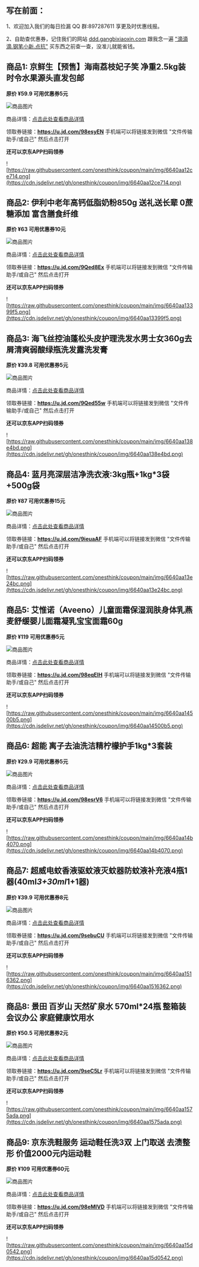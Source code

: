 ## 写在前面：

1、欢迎加入我们的每日捡漏 QQ 群:897287611 享更及时优惠线报。

2、自助查优惠券，记住我们的网站 [ddd.gangbixiaoxin.com](https://ddd.gangbixiaoxin.com) 跟我念一遍 ["滴滴滴.钢笔小新.点抗"](https://ddd.gangbixiaoxin.com) 买东西之前查一查，没准儿就能省钱。

## 商品1: 京鲜生【预售】海南荔枝妃子笑 净重2.5kg装 时令水果源头直发包邮

**原价 ¥59.9 可用优惠券5元**

![商品图片](http://img14.360buyimg.com/n1/jfs/t1/221348/38/39525/250338/66306bf1F6a372060/e80e88a7a72e90c6.jpg)

商品详情：[点击此处查看商品详情](https://union-click.jd.com/jdc?e=1003156031&amp;p=JF8BARQJK1olXwMEUFZZCU0fBl8IGloUXw4CVFdaDkwnRzBQRQQlBENHFRxWFlVPRjtUBABAQlRcCEBdCUoWAWcIG1ISWwEdDRsBVXtJC2l4WllQGmV5LgsiQ01HejRRcgtlUQoyVW5eCUsQCmkPHVIQbQdSVQ5cWEpHAl8IG2tXM0RbFhUcSnsWM28OG18RXQQLUFhYDU4nA2cPK4y45dOI5YvVsZ-Ji7ixvI6c4dKc3G5tOEgnA24JGVsRWgcAVG5tCHsUMzFmGggcW1FSBAkzVQ0VVTBWGAB7VQYKXFpbDnsVAm4KGWslbWUFDgMAdRhVXh1fbhkTPn1XVVkpazNjcQEKZTpvDXJ1PD8qXzJ2Wh1JTw0lXTY)

领取券链接：**https://u.jd.com/98esyEN** 手机端可以将链接发到微信 "文件传输助手/或自己" 然后点击打开

**还可以京东APP扫码领券**

![https://raw.githubusercontent.com/onesthink/coupon/main/img/6640aa12ce714.png](https://cdn.jsdelivr.net/gh/onesthink/coupon/img/6640aa12ce714.png)

## 商品2: 伊利中老年高钙低脂奶粉850g 送礼送长辈 0蔗糖添加 富含膳食纤维

**原价 ¥63 可用优惠券10元**

![商品图片](http://img14.360buyimg.com/n1/jfs/t1/238430/17/9099/166442/663e25c9F78bb7b39/587a61590dd29d56.jpg)

商品详情：[点击此处查看商品详情](https://union-click.jd.com/jdc?e=1003156031&amp;p=JF8BASkJK1olXwMEUF5cDUkeAV8IGloUXgcEXFdYCEgnRzBQRQQlBENHFRxWFlVPRjtUBABAQlRcCEBdCUoWAG4OE1IQXQUdDRsBVXtzcBEKfltmP2N3Jlc2cDBwAzl0BQ1DUQoyVW5eCUsQCmkPHVIQbQdSVQ5cWEpHAl8IG2tGM9OP74rkkJyuorqDkI2W5dOIxoj8v56eobmtgmsUbQYEVFpZCEkeBG4JH10lXQ4FZInwsJ6dsrqAoo-L1dG784vUtJ-Ji184K1glXQcDVl5ZD0oVA184G2sWbVhsVQ1YX04XUzxmRh0XC1lCVlgzAEgSBG0BEmsXXAcAVm5tOBZ8AS9YfQxlGG9aMVgebh5uey9JcwFdL2gACFcgAS8eZzkAcl9rDUIAPT1tCHs)

领取券链接：**https://u.jd.com/9Qed8Ex** 手机端可以将链接发到微信 "文件传输助手/或自己" 然后点击打开

**还可以京东APP扫码领券**

![https://raw.githubusercontent.com/onesthink/coupon/main/img/6640aa13399f5.png](https://cdn.jsdelivr.net/gh/onesthink/coupon/img/6640aa13399f5.png)

## 商品3: 海飞丝控油蓬松头皮护理洗发水男士女360g去屑清爽弱酸绿瓶洗发露洗发膏

**原价 ¥39.8 可用优惠券5元**

![商品图片](http://img14.360buyimg.com/n1/jfs/t1/249161/21/8337/80584/6639d557Fd77ca816/2951309ca3caf4e2.jpg)

商品详情：[点击此处查看商品详情](https://union-click.jd.com/jdc?e=1003156031&amp;p=JF8BARMJK1olXwQBXVpVDEIeA18IGloUWA8LUFZYD00nRzBQRQQlBENHFRxWFlVPRjtUBABAQlRcCEBdCUoWBmYBH1MQWgAdDRsBVXtuaGdOaAgdB2R0VzotSSxwWTMIXF5lUQoyVW5eCUsQCmkPHVIQbQdSVQ5cWEpHAl8IG2tGM19QDxsHOEonA2kIH18VXw8FVFxdDXsXC2g4zPatiIyzgdbk3NWf1NavztKpiZiKZG5tC3sXAm4KG18SXAQCZG5dOEgnXQEJSFMVXARXXDAATklBXCwLGDUdXQ4LUFpVOEkWAm0KK2slFVRiVTUccx1tRyhVfzATDU1lXVweaAJkbW1eQiVBPH4LEwQ_ej8XewZsZWsVbQ)

领取券链接：**https://u.jd.com/9Qed55w** 手机端可以将链接发到微信 "文件传输助手/或自己" 然后点击打开

**还可以京东APP扫码领券**

![https://raw.githubusercontent.com/onesthink/coupon/main/img/6640aa138e4bd.png](https://cdn.jsdelivr.net/gh/onesthink/coupon/img/6640aa138e4bd.png)

## 商品4: 蓝月亮深层洁净洗衣液:3kg瓶+1kg*3袋+500g袋

**原价 ¥87 可用优惠券15元**

![商品图片](http://img14.360buyimg.com/n1/jfs/t1/235100/4/17530/184742/6630a785Fa520f886/a326867a09d4b433.jpg)

商品详情：[点击此处查看商品详情](https://union-click.jd.com/jdc?e=1003156031&amp;p=JF8BARgJK1olXwMEUVlfCk8eA18IGloUWQcFVVtaDkwnRzBQRQQlBENHFRxWFlVPRjtUBABAQlRcCEBdCUoWB24PGl4SWwEdDRsBVXsSSDwPRSISGWVxVzZUfDlMZTVdZlJTUQoyVW5eCUsQCmkPHVIQbQdSVQ5cWEpHAl8IG2tDMwYDVV9cCUsXC2s4GmsVWwYGUF5fAUwTBmYPK1sdWjbV-eaIgvrCi9bchdPC5KHX3eKJlsMnM18LK1sUXAQCUFlcCksnM284GGtLMwdRVAlfCUMRbTJOGQ1KGQ5EOlZeDUgVB2k4GVoUXwQyZG4JXy1HXhwIQy5POkNyEgQcUQxJehxvZit7X0dSPDcbVT5fQwoJQyRDA1NhZF5t)

领取券链接：**https://u.jd.com/9ieuaAF** 手机端可以将链接发到微信 "文件传输助手/或自己" 然后点击打开

**还可以京东APP扫码领券**

![https://raw.githubusercontent.com/onesthink/coupon/main/img/6640aa13e24bc.png](https://cdn.jsdelivr.net/gh/onesthink/coupon/img/6640aa13e24bc.png)

## 商品5: 艾惟诺（Aveeno）儿童面霜保湿润肤身体乳燕麦舒缓婴儿面霜凝乳宝宝面霜60g

**原价 ¥119 可用优惠券5元**

![商品图片](http://img14.360buyimg.com/n1/jfs/t1/243859/34/8966/98873/663df5a3Fc45bb3a7/74095849c6e9e98d.jpg)

商品详情：[点击此处查看商品详情](https://union-click.jd.com/jdc?e=1003156031&amp;p=JF8BARUJK1olXwMEUFtbCEMQC18IGloUXQYBXV5eC0gnRzBQRQQlBENHFRxWFlVPRjtUBABAQlRcCEBdCUoWA28LElsWXgUdDRsBVXtfYhB1AUF-P2VAIgVYdzBpBAcBY19lUQoyVW5eCUsQCmkPHVIQbQdSVQ5cWEpHAl8IG2tXM1RASF5cCUknAl8IHVsRWQYAXVlbCkIVM28AHGvC8L7X3u-IgPLDneffovzA1LrWytZtOHsUM28JGlkVWQEDVl5tOEsnAF9WdVpGWwUAVgpdZhZRATlXXBtOMw4BUV9YD0MnAW4JGVklbTYKEhkpbzhfawkNcAhyLl1KFFpbCCBeQm5mGTNxXnRjDD8AchV2Rhp1TSN8bQYy)

领取券链接：**https://u.jd.com/98eqElH** 手机端可以将链接发到微信 "文件传输助手/或自己" 然后点击打开

**还可以京东APP扫码领券**

![https://raw.githubusercontent.com/onesthink/coupon/main/img/6640aa14500b5.png](https://cdn.jsdelivr.net/gh/onesthink/coupon/img/6640aa14500b5.png)

## 商品6: 超能 离子去油洗洁精柠檬护手1kg*3套装

**原价 ¥29.9 可用优惠券5元**

![商品图片](http://img14.360buyimg.com/n1/jfs/t1/225805/30/16982/189781/66304d73F1a8026dc/7276d34cf34b523a.jpg)

商品详情：[点击此处查看商品详情](https://union-click.jd.com/jdc?e=1003156031&amp;p=JF8BARgJK1olXwMEUFddCEgfC18IGloUXAAKUl1YCk8nRzBQRQQlBENHFRxWFlVPRjtUBABAQlRcCEBdCUoWAmkAHVgQXwIdDRsBVXtQYj9deAF1BmV-UwUYCBd-QDZRflJDUQoyVW5eCUsQCmkPHVIQbQdSVQ5cWEpHAl8IG2tDMwYDVV9cCUseAGY4GmsVWwYGUF5fAU0WBWgBK1sdWjbV-eaIgvrCi9bchdPC5KHX3eKJlsMnM18LK1sUXAQCUFlcCksnM284GGtLMwdRUl1fDEoUbTJOGQ1KFVRDOlZeCkIRCmk4GVoUXwQyZG46DUgQYhxJGDhVPABKMzs5SQ1OWghOfwF7X3F0AikZQQJJXjRdTiFIInYHZF5t)

领取券链接：**https://u.jd.com/98esrV6** 手机端可以将链接发到微信 "文件传输助手/或自己" 然后点击打开

**还可以京东APP扫码领券**

![https://raw.githubusercontent.com/onesthink/coupon/main/img/6640aa14b4070.png](https://cdn.jsdelivr.net/gh/onesthink/coupon/img/6640aa14b4070.png)

## 商品7: 超威电蚊香液驱蚊液灭蚊器防蚊液补充液4瓶1器(40ml*3+30ml*1+1器)

**原价 ¥39.9 可用优惠券8元**

![商品图片](http://img14.360buyimg.com/n1/jfs/t1/194656/30/44791/161289/662e072dFf2d8f53d/50b72afeecb623cf.jpg)

商品详情：[点击此处查看商品详情](https://union-click.jd.com/jdc?e=1003156031&amp;p=JF8BARgJK1olXwMEUFtbDkMTAF8IGloUXQAFVFlZC0InRzBQRQQlBENHFRxWFlVPRjtUBABAQlRcCEBdCUoWA2kPG1wRXg8dDRsBVXtQVhdpZ1kRH2UcJhwrQThqWwhWUiVTUQoyVW5eCUsQCmkPHVIQbQdSVQ5cWEpHAl8IG2tDMwYDVV9dCUoTAWk4GmsVWwYGUF5fDksUCmgKK1sdWjbV-eaIgvrCi9bchdPC5KHX3eKJlsMnM18LK1sUXAQCUFlcCksnM284GGtLMwdRXF5eDBwXbTJOGQ1PB15UOlZdAU4TBW84GVoUXwQyZG41WwgeajxdXhxyIQJ0XRghUhFFVD0Jcz17Xw4CAwc7bTsfaix7Hl9lWltfZF5t)

领取券链接：**https://u.jd.com/9sebuCU** 手机端可以将链接发到微信 "文件传输助手/或自己" 然后点击打开

**还可以京东APP扫码领券**

![https://raw.githubusercontent.com/onesthink/coupon/main/img/6640aa1516362.png](https://cdn.jsdelivr.net/gh/onesthink/coupon/img/6640aa1516362.png)

## 商品8: 景田 百岁山 天然矿泉水 570ml*24瓶 整箱装 会议办公 家庭健康饮用水

**原价 ¥50.5 可用优惠券2元**

![商品图片](http://img14.360buyimg.com/n1/jfs/t1/123217/25/3781/156071/5ed64652Eb21daf45/2bcd486e582b5c92.jpg)

商品详情：[点击此处查看商品详情](https://union-click.jd.com/jdc?e=1003156031&amp;p=JF8BAQwJK1olXwMEVFtcAE0VA18AH1gcWgUyEAEFVhQnWipNWhkeQxhaEQoBFxBCHD1WR0UdWQULU11CUQ5LXl8SW1tCWBgANTsHCxdpVxdfBQtvGmdiWFJtCXsUAm8PEl0SWw8HZF8NCRsWU25YGmsVXTZAOggNVw5DXGwJGFolXDYCUl5ZDEsVCmkLE1McbQYKU26KpfPCid7dk-LBw47V7fmIgffDnec4K2sWbQYDVVxdDEwWAW84K1slXjZcOl8OCBwVAmcOdQZTX1BcVV0BZkMUBmwAHFklXwcDVlxtOHtcVzhzQTwXB2QAMB84fxFsdytcRj5eWgBsVgEBTB1lfClBeClnFlRxLgw_OEsn)

领取券链接：**https://u.jd.com/9seC5Lr** 手机端可以将链接发到微信 "文件传输助手/或自己" 然后点击打开

**还可以京东APP扫码领券**

![https://raw.githubusercontent.com/onesthink/coupon/main/img/6640aa1575ada.png](https://cdn.jsdelivr.net/gh/onesthink/coupon/img/6640aa1575ada.png)

## 商品9: 京东洗鞋服务 运动鞋任洗3双 上门取送 去渍整形 价值2000元内运动鞋

**原价 ¥109 可用优惠券60元**

![商品图片](http://img14.360buyimg.com/n1/jfs/t1/218566/29/3756/320314/618a486dEa03b5ab6/2c2bdfa9918e7702.jpg)

商品详情：[点击此处查看商品详情](https://union-click.jd.com/jdc?e=1003156031&amp;p=JF8BARkJK1olXwMEUFtZCkISBF8IGloUXQYAXFtYCE0nRzBQRQQlBENHFRxWFlVPRjtUBABAQlRcCEBdCUoWA28KE14QXQAdDRsBVXsJdzgIQAd8WWR_LioJChEWVBtfbQVDUQoyVW5eCUsQCmkPHVIQbQdSVQ5cWEpHAl8IG2tDMwYDVV9cAUMQBm84GmsVWwYGUF5fAU0SAW8JK1sdWjbV-eaIgvrCi9bchdPC5KHX3eKJlsMnM18LK1sUXAQCUFlcCksnM284GGtLMwdRXVkJD0xEbTJOGQ1LXQVKOlteDU8SAmkOK1kUXAQAZG5tQBl3AgRJYA1vGUFfCBwgADFwCjJPYRBWMwRUDSAJaTMeRDVqaS92VFBFKm5dOA)

领取券链接：**https://u.jd.com/98eMIVD** 手机端可以将链接发到微信 "文件传输助手/或自己" 然后点击打开

**还可以京东APP扫码领券**

![https://raw.githubusercontent.com/onesthink/coupon/main/img/6640aa15d0542.png](https://cdn.jsdelivr.net/gh/onesthink/coupon/img/6640aa15d0542.png)

